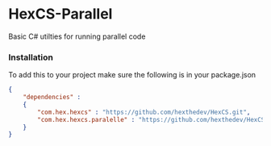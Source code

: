 # HexCS-Parallel
Basic C# utilties for running parallel code

### Installation
To add this to your project make sure the following is in your package.json

```json
{
    "dependencies" : 
    {
        "com.hex.hexcs" : "https://github.com/hexthedev/HexCS.git",
        "com.hex.hexcs.paralelle" : "https://github.com/hexthedev/HexCS_Parallel.git",
    }
}
```
